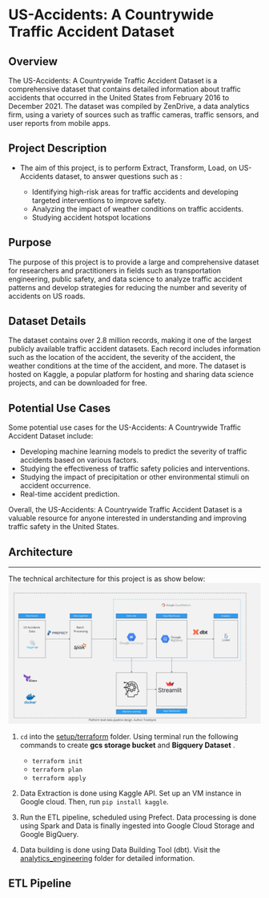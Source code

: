 # US-Accidents: A Countrywide Traffic Accident Dataset

## Overview

The US-Accidents: A Countrywide Traffic Accident Dataset is a comprehensive dataset that contains detailed information about traffic accidents that occurred in the United States from February 2016 to December 2021. The dataset was compiled by ZenDrive, a data analytics firm, using a variety of sources such as traffic cameras, traffic sensors, and user reports from mobile apps.

## Project Description

- The aim of this project, is to perform Extract, Transform, Load, on US-Accidents dataset, to answer questions such as :

  - Identifying high-risk areas for traffic accidents and developing targeted interventions to improve safety.
  - Analyzing the impact of weather conditions on traffic accidents.
  - Studying accident hotspot locations

## Purpose

The purpose of this project is to provide a large and comprehensive dataset for researchers and practitioners in fields such as transportation engineering, public safety, and data science to analyze traffic accident patterns and develop strategies for reducing the number and severity of accidents on US roads.

## Dataset Details

The dataset contains over 2.8 million records, making it one of the largest publicly available traffic accident datasets. Each record includes information such as the location of the accident, the severity of the accident, the weather conditions at the time of the accident, and more. The dataset is hosted on Kaggle, a popular platform for hosting and sharing data science projects, and can be downloaded for free.

## Potential Use Cases

Some potential use cases for the US-Accidents: A Countrywide Traffic Accident Dataset include:

- Developing machine learning models to predict the severity of traffic accidents based on various factors.
- Studying the effectiveness of traffic safety policies and interventions.
- Studying the impact of precipitation or other environmental stimuli on accident occurrence.
- Real-time accident prediction.
  
Overall, the US-Accidents: A Countrywide Traffic Accident Dataset is a valuable resource for anyone interested in understanding and improving traffic safety in the United States.

## Architecture

---

The technical architecture for this project is as show below:
![architecture](resources/images/architecture/architecture.jpg)

1) `cd` into the [setup/terraform](./setup/terraform_gcp/terraform/) folder. Using terminal run the following commands to create **gcs storage bucket** and **Bigquery Dataset** .
   - `terraform init`
   - `terraform plan`
   - `terraform apply`

2) Data Extraction is done using Kaggle API.
  Set up an VM instance in Google cloud. Then, run `pip install kaggle`.

3) Run the ETL pipeline, scheduled using Prefect. Data processing is done using Spark and Data is finally ingested into Google Cloud Storage and Google BigQuery.

4) Data building is done using Data Building Tool (dbt). Visit the [analytics_engineering](./analytics_engineering/dbt_accidents/) folder for detailed information.

## ETL Pipeline
